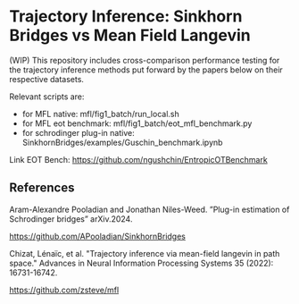 # Trajectory Inference: Sinkhorn Bridges vs Mean Field Langevin

(WIP) This repository includes cross-comparison performance testing for the trajectory inference methods put forward by the papers below on their respective datasets.

Relevant scripts are:
- for MFL native: mfl/fig1_batch/run_local.sh
- for MFL eot benchmark: mfl/fig1_batch/eot_mfl_benchmark.py
- for schrodinger plug-in native: SinkhornBridges/examples/Guschin_benchmark.ipynb

Link EOT Bench: https://github.com/ngushchin/EntropicOTBenchmark

## References ##

Aram-Alexandre Pooladian and Jonathan Niles-Weed. ”Plug-in estimation of
Schrodinger bridges” arXiv.2024.

https://github.com/APooladian/SinkhornBridges


Chizat, Lénaïc, et al. "Trajectory inference via mean-field langevin in path space." Advances in Neural Information Processing Systems 35 (2022): 16731-16742.

https://github.com/zsteve/mfl


